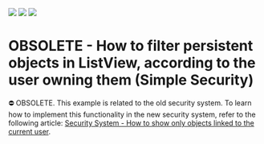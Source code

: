 <!-- default badges list -->
![](https://img.shields.io/endpoint?url=https://codecentral.devexpress.com/api/v1/VersionRange/134075439/13.2.3%2B)
[![](https://img.shields.io/badge/Open_in_DevExpress_Support_Center-FF7200?style=flat-square&logo=DevExpress&logoColor=white)](https://supportcenter.devexpress.com/ticket/details/E919)
[![](https://img.shields.io/badge/📖_How_to_use_DevExpress_Examples-e9f6fc?style=flat-square)](https://docs.devexpress.com/GeneralInformation/403183)
<!-- default badges end -->
# OBSOLETE - How to filter persistent objects in ListView, according to the user owning them (Simple Security)


⛔ OBSOLETE. This example is related to the old security system. To learn how to implement this functionality in the new security system, refer to the following article: [Security System - How to show only objects linked to the current user](https://supportcenter.devexpress.com/ticket/details/q430153/security-system-how-to-show-only-objects-linked-to-the-current-user).
